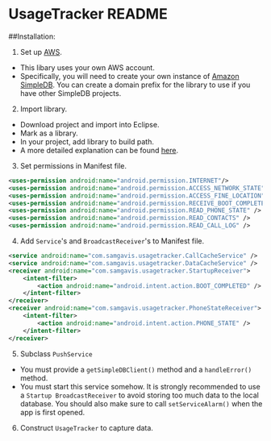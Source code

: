UsageTracker README
===================

##Installation:
1. Set up [AWS](http://aws.amazon.com/). 
  * This libary uses your own AWS account.
  * Specifically, you will need to create your own instance of [Amazon SimpleDB](http://aws.amazon.com/simpledb/).  You can create a domain prefix for the library to use if you have other SimpleDB projects.
2. Import library.
  * Download project and import into Eclipse.
  * Mark as a library.
  * In your project, add library to build path.
  * A more detailed explanation can be found [here](http://stackoverflow.com/questions/8248196/how-to-add-a-library-project-to-a-android-project).
3. Set permissions in Manifest file.
```xml
<uses-permission android:name="android.permission.INTERNET"/> 
<uses-permission android:name="android.permission.ACCESS_NETWORK_STATE" />
<uses-permission android:name="android.permission.ACCESS_FINE_LOCATION" /> 
<uses-permission android:name="android.permission.RECEIVE_BOOT_COMPLETED" />
<uses-permission android:name="android.permission.READ_PHONE_STATE" />
<uses-permission android:name="android.permission.READ_CONTACTS" />
<uses-permission android:name="android.permission.READ_CALL_LOG" /> 
```
4. Add `Service`'s and `BroadcastReceiver`'s to Manifest file.
```xml
<service android:name="com.samgavis.usagetracker.CallCacheService" />
<service android:name="com.samgavis.usagetracker.DataCacheService" />
<receiver android:name="com.samgavis.usagetracker.StartupReceiver">
    <intent-filter>
        <action android:name="android.intent.action.BOOT_COMPLETED" />
    </intent-filter>
</receiver>
<receiver android:name="com.samgavis.usagetracker.PhoneStateReceiver">
    <intent-filter>
        <action android:name="android.intent.action.PHONE_STATE" />
    </intent-filter>
</receiver>
```
5. Subclass `PushService`
  * You must provide a `getSimpleDBClient()` method and a `handleError()` method.
  * You must start this service somehow. It is strongly recommended to use a `Startup BroadcastReceiver` to avoid storing too much data to the local database.  You should also make sure to call `setServiceAlarm()` when the app is first opened.
6. Construct `UsageTracker` to capture data.